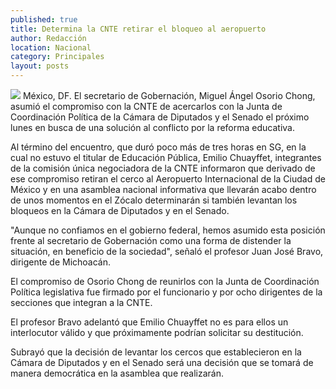 ```yaml
---
published: true
title: Determina la CNTE retirar el bloqueo al aeropuerto
author: Redacción
location: Nacional
category: Principales
layout: posts
---
```


![](http://i.imgur.com/RnvqOhdm.jpg)
México, DF. El secretario de Gobernación, Miguel Ángel Osorio Chong, asumió el compromiso con la CNTE de acercarlos con la Junta de Coordinación Política de la Cámara de Diputados y el Senado el próximo lunes en busca de una solución al conflicto por la reforma educativa.

Al término del encuentro, que duró poco más de tres horas en SG, en la cual no estuvo el titular de Educación Pública, Emilio Chuayffet, integrantes de la comisión única negociadora de la CNTE informaron que derivado de ese compromiso retiran el cerco al Aeropuerto Internacional de la Ciudad de México y en una asamblea nacional informativa que llevarán acabo dentro de unos momentos en el Zócalo determinarán si también levantan los bloqueos en la Cámara de Diputados y en el Senado.

"Aunque no confiamos en el gobierno federal, hemos asumido esta posición frente al secretario de Gobernación como una forma de distender la situación, en beneficio de la sociedad", señaló el profesor Juan José Bravo, dirigente de Michoacán.

El compromiso de Osorio Chong de reunirlos con la Junta de Coordinación Política legislativa fue firmado por el funcionario y por ocho dirigentes de la secciones que integran a la CNTE.

El profesor Bravo adelantó que Emilio Chuayffet no es para ellos un interlocutor válido y que próximamente podrían solicitar su destitución.

Subrayó que la decisión de levantar los cercos que establecieron en la Cámara de Diputados y en el Senado será una decisión que se tomará de manera democrática en la asamblea que realizarán.
